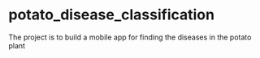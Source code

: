 # potato_disease_classification
The project is to build a mobile app for finding the diseases in the potato plant 
